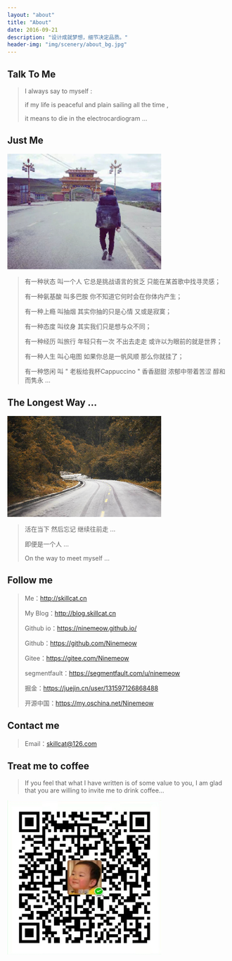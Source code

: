 ```yaml
---
layout: "about"
title: "About"
date: 2016-09-21
description: "设计成就梦想，细节决定品质。"
header-img: "img/scenery/about_bg.jpg"
---
```


## Talk To Me

> I always say to myself :
>
> if my life is peaceful and plain sailing all the time ,
>
> it means to die in the electrocardiogram …



## Just Me

<img src="/img/scenery/about_bg2.jpg" width="350" alt="about_bg2"></img>

> 有一种状态 叫一个人 它总是挑战语言的贫乏 只能在某首歌中找寻灵感；
>
> 有一种氨基酸 叫多巴胺 你不知道它何时会在你体内产生；
>
> 有一种上瘾 叫抽烟 其实你抽的只是心情 又或是寂寞；
>
> 有一种态度 叫纹身 其实我们只是想与众不同；
>
> 有一种经历 叫旅行 年轻只有一次 不出去走走 或许以为眼前的就是世界；
>
> 有一种人生 叫心电图 如果你总是一帆风顺 那么你就挂了；
>
> 有一种悠闲 叫 " 老板给我杯Cappuccino " 香香甜甜 浓郁中带着苦涩 醇和而隽永 …



## The Longest Way ...

<img src="/img/scenery/about_bg4.jpg" width="350" alt="about_bg4"></img>

>  活在当下 然后忘记 继续往前走 ...
>
>  即便是一个人 ...
>
>  On the way to meet myself …


## Follow me

> Me：http://skillcat.cn
>
> My Blog：http://blog.skillcat.cn
>
> Github io：https://ninemeow.github.io/
>
> Github：https://github.com/Ninemeow
>
> Gitee：https://gitee.com/Ninemeow
>
> segmentfault：https://segmentfault.com/u/ninemeow
>
> 掘金：https://juejin.cn/user/131597126868488
>
> 开源中国：https://my.oschina.net/Ninemeow

## Contact me

> Email：skillcat@126.com

## Treat me to coffee
>  If you feel that what I have written is of some value to you, I am glad that you are willing to invite me to drink coffee...

<img src="/img/scenery/treat_me_to_coffee.jpg" width="350" alt="treat_me_to_coffee.png"></img>
